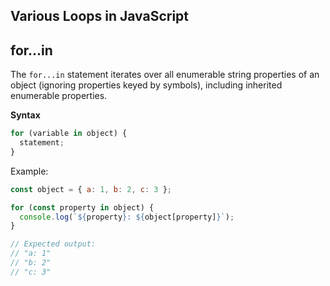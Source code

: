 ## Various Loops in JavaScript

## for...in

The `for...in` statement iterates over all enumerable string properties of an object (ignoring properties keyed by symbols), including inherited enumerable properties.

**Syntax**

```javascript
for (variable in object) {
  statement;
}
```

Example:

```javascript
const object = { a: 1, b: 2, c: 3 };

for (const property in object) {
  console.log(`${property}: ${object[property]}`);
}

// Expected output:
// "a: 1"
// "b: 2"
// "c: 3"
```
